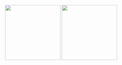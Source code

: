 <div display="flex" flex-direction="column" >
  <img height="180em" src="https://github-readme-stats.vercel.app/api?username=adryanrosa&hide=stars,issues&show_icons=true&theme=radical"/>
  <img height="180em" src="https://github-readme-stats.vercel.app/api/top-langs/?username=adryanrosa&theme=radical"/>
</div>
